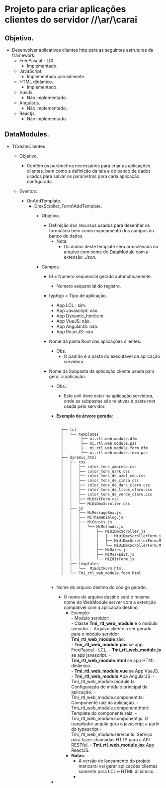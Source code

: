 # Projeto para criar aplicações clientes do servidor /\/\ar/\carai

## **Objetivo**.

- Desenvolver aplicativos clientes http para as seguintes estruturas de framework:  
  - FreePascal \- LCL  
    - Implementado.  
  - JavaScript.  
    - Implementado parcialmente.  
  - HTML dinâmico.  
    - Implementado.  
  - VueJs.  
    - Não implementado.  
  - Angularjs.  
    - Não implementado.  
  - Reactjs.  
    - Não implementado.

## DataModules.

- TCreateClientes  
  - Objetivo.  
    - Contêm os parâmetros necessários para criar as aplicações clientes, bem como a definição da tela e do banco de dados usados para salvar os parâmetros para cada aplicação configurada.

  - Eventos:  
    - OnAddTemplate.  
      - DmxScroller_Form1AddTemplate.  
        - Objetivo.  
          - Definição dos recursos usados para desenhar os formulário bem como mapeamento dos campos do banco de dados.
            - Nota:
              - Os dados deste template será armazenada no arquivo com nome do DataModule com a extensão _.Json_.  

        - Campos.  
          - Id = Número sequencial gerado automáticamente.  
            - Numero sequencial do registro.  

          - typApp = Tipo de aplicação.  
            - App LCL : sim.
            - App Javascript: não.
            - App Dynamic_html:sim.  
            - App VueJS: não.
            - App AngularJS: não.
            - App ReactJS: não.

          - Nome da pasta Root das aplicações clientes.
            - Obs.
              - O padrão é a pasta do executável da aplicação servidora.

          - Nome da Subpasta da aplicação cliente usada para gerar a aplicação.  
            - Obs.:  
              - Este unit deve estar na aplicação servidora, onde as subpastas são relativas à pasta root usada pelo servidor.  

            - **Exemplo de árvore gerada**:  

              ```txt  
                .                  
                ├── lcl  
                │   └── templates  
                │        ├── mi.rtl.web.module.dfm
                │        ├── mi.rtl.web.module.pas                        
                │        ├── mi.rtl.web.module.form.dfm                        
                │        └── mi.rtl.web.module.form.pas
                ├── dynamic_html
                │   ├── css  
                │   │   ├── color_tons_amarelo.css  
                │   │   ├── color_tons_dark.css  
                │   │   ├── color_tons_de_azul_ceu.css  
                │   │   ├── color_tons_de_cinza.css  
                │   │   ├── color_tons_de_dark_claro.css  
                │   │   ├── color_tons_de_lilas_claro.css  
                │   │   ├── color_tons_de_verde_claro.css                  
                │   │   ├── MiEditForm.css                                                  
                │   │   └── MiUiDmxScroller.css  
                │   ├── js  
                │   │   ├── MiMessageBox.js  
                │   │   ├── MiThemeDialog.js  
                │   │   ├── MiConsts.js  
                │   │   │   └── MiMethods.js                  
                │   │   │       ├── MiUiDmxScroller.js                 
                │   │   │       │   ├── MiUiDmxScrollerForm.js  
                │   │   │       │   ├── MiUiDmxScrollerForm.MiAbstractDialogs.js                  
                │   │   │       │   └── MiUiDmxScrollerForm.MiDialogs.js                  
                │   │   │       ├── MiDates.js  
                │   │   │       ├── MiMaskEdit.js  
                │   │   │       └── MiEditForm.js 
                │   ├── templates  
                │   │   └──  MiEditForm.html  
                │   └── Tmi_rtl_web_module.form.html  
                
              ```  

            - Nome do arquivo destino do código gerado.
              - O nome do arquivo destino será o mesmo nome do WebModule server com a extenção compatível com a aplicação destino.
                - Exemplo:  
                      - Modulo servidor:  
                        - Classe **Tmi_rtl_web_module**  é o modulo servidor.
                          - Arquivo cliente a ser gerado para o módulo servidor **Tmi_rtl_web_module** são:  
                            - **Tmi_rtl_web_module.pas** se app FreePascal - LCL.
                            - **Tmi_rtl_web_module.js** se app javascript.
                            - **Tmi_rtl_web_module.html** se app HTML dinâmico.  
                            - **Tmi_rtl_web_module.vue** se App VueJS.  
                            - **Tmi_rtl_web_module** App AngularJS.
                              - Tmi_rtl_web_module.module.ts: Configuração do módulo principal da aplicação.
                              - Tmi_rtl_web_module.component.ts: Componente raiz da aplicação.
                              - Tmi_rtl_web_module.component.html: Template do componente raiz.
                              - Tmi_rtl_web_module.component.js: O tranpilador angula gera o javascript a partir do typescript
                              - Tmi_rtl_web_module.service.ts: Serviço para fazer chamadas HTTP para a API RESTful.
                            - **Tmi_rtl_web_module.jsx** App ReactJS.  
                - **Notas**:
                  - A versão de lançamento do projeto maricarai vai gerar aplicações clientes somente para LCL e HTML dinâmico.
                  -  
            - 

